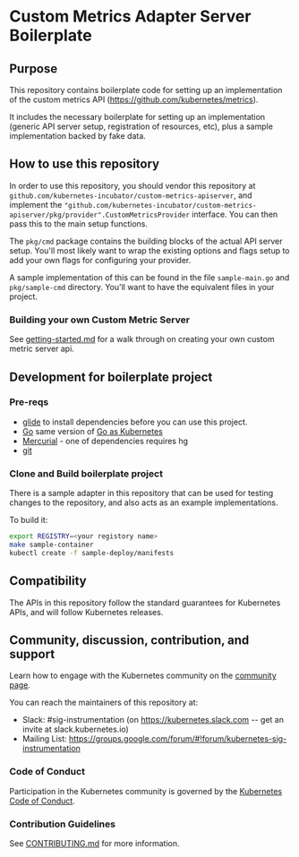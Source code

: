 # Custom Metrics Adapter Server Boilerplate

## Purpose

This repository contains boilerplate code for setting up an implementation
of the custom metrics API (https://github.com/kubernetes/metrics).

It includes the necessary boilerplate for setting up an implementation
(generic API server setup, registration of resources, etc), plus a sample
implementation backed by fake data.

## How to use this repository

In order to use this repository, you should vendor this repository at
`github.com/kubernetes-incubator/custom-metrics-apiserver`, and implement the
`"github.com/kubernetes-incubator/custom-metrics-apiserver/pkg/provider".CustomMetricsProvider`
interface.  You can then pass this to the main setup functions.

The `pkg/cmd` package contains the building blocks of the actual API
server setup.  You'll most likely want to wrap the existing options and
flags setup to add your own flags for configuring your provider.

A sample implementation of this can be found in the file `sample-main.go`
and `pkg/sample-cmd` directory.  You'll want to have the equivalent files
in your project.

### Building your own Custom Metric Server 

See [getting-started.md](docs/getting-started.md) for a walk through on creating your own custom metric server api.

## Development for boilerplate project

### Pre-reqs

- [glide](https://github.com/Masterminds/glide#install) to install dependencies before you can use this project.
- [Go](https://golang.org/doc/install) same version of [Go as Kubernetes](https://github.com/kubernetes/community/blob/master/contributors/devel/development.md#go)
- [Mercurial](https://www.mercurial-scm.org/downloads) - one of dependencies requires hg
- [git](https://git-scm.com/downloads)

### Clone and Build boilerplate project

There is a sample adapter in this repository that can be used for testing changes to the repository, and also acts as an example implementations.

To build it:

```bash
export REGISTRY=<your registory name>
make sample-container
kubectl create -f sample-deploy/manifests
```

## Compatibility

The APIs in this repository follow the standard guarantees for Kubernetes
APIs, and will follow Kubernetes releases.

## Community, discussion, contribution, and support

Learn how to engage with the Kubernetes community on the [community
page](http://kubernetes.io/community/).

You can reach the maintainers of this repository at:

- Slack: #sig-instrumentation (on https://kubernetes.slack.com -- get an
  invite at slack.kubernetes.io)
- Mailing List:
  https://groups.google.com/forum/#!forum/kubernetes-sig-instrumentation

### Code of Conduct

Participation in the Kubernetes community is governed by the [Kubernetes
Code of Conduct](code-of-conduct.md).

### Contribution Guidelines

See [CONTRIBUTING.md](CONTRIBUTING.md) for more information.
